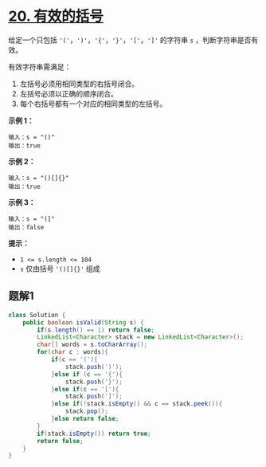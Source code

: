 # [20. 有效的括号](https://leetcode.cn/problems/valid-parentheses/)

给定一个只包括 `'('`，`')'`，`'{'`，`'}'`，`'['`，`']'` 的字符串 `s` ，判断字符串是否有效。

有效字符串需满足：

1. 左括号必须用相同类型的右括号闭合。
2. 左括号必须以正确的顺序闭合。
3. 每个右括号都有一个对应的相同类型的左括号。

 

**示例 1：**

```
输入：s = "()"
输出：true
```

**示例 2：**

```
输入：s = "()[]{}"
输出：true
```

**示例 3：**

```
输入：s = "(]"
输出：false
```

 

**提示：**

- `1 <= s.length <= 104`
- `s` 仅由括号 `'()[]{}'` 组成



## 题解1

```java
class Solution {
    public boolean isValid(String s) {
        if(s.length() == 1) return false;
        LinkedList<Character> stack = new LinkedList<Character>();
        char[] words = s.toCharArray();
        for(char c : words){
            if(c == '('){
                stack.push(')');
            }else if (c == '{'){
                stack.push('}');
            }else if(c == '['){
                stack.push(']');
            }else if(!stack.isEmpty() && c == stack.peek()){
                stack.pop();
            }else return false;
        }
        if(stack.isEmpty()) return true;
        return false;
    }
}
```

